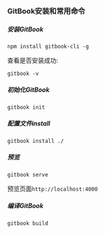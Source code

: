 ### GitBook安装和常用命令
##### 安装GitBook
```
npm install gitbook-cli -g
```

查看是否安装成功:
```
gitbook -v
```

##### 初始化GitBook
```
gitbook init
```

##### 配置文件install
```
gitbook install ./
```

##### 预览
```
gitbook serve
```

预览页面`http://localhost:4000`

##### 编译GitBook
```
gitbook build
```